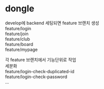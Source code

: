 # dongle

develop에 backend 세팅되면 feature 브랜치 생성  
feature/login  
feature/join  
feature/club  
feature/board  
feature/mypage  
  
각 feature 브랜치에서 기능단위로 작업  
세분화  
feature/login-check-duplicated-id  
feature/login-check-password  
...  
